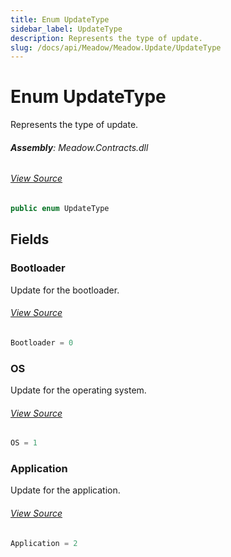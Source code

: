 ```yaml
---
title: Enum UpdateType
sidebar_label: UpdateType
description: Represents the type of update.
slug: /docs/api/Meadow/Meadow.Update/UpdateType
---
```

# Enum UpdateType
Represents the type of update.

###### **Assembly**: Meadow.Contracts.dll
###### [View Source](https://github.com/WildernessLabs/Meadow.Contracts.git/blob/develop/Source/Meadow.Contracts/Update/UpdateType.cs#L6)
```csharp title="Declaration"
public enum UpdateType
```
## Fields
### Bootloader
Update for the bootloader.
###### [View Source](https://github.com/WildernessLabs/Meadow.Contracts.git/blob/develop/Source/Meadow.Contracts/Update/UpdateType.cs#L11)
```csharp title="Declaration"
Bootloader = 0
```
### OS
Update for the operating system.
###### [View Source](https://github.com/WildernessLabs/Meadow.Contracts.git/blob/develop/Source/Meadow.Contracts/Update/UpdateType.cs#L15)
```csharp title="Declaration"
OS = 1
```
### Application
Update for the application.
###### [View Source](https://github.com/WildernessLabs/Meadow.Contracts.git/blob/develop/Source/Meadow.Contracts/Update/UpdateType.cs#L19)
```csharp title="Declaration"
Application = 2
```
